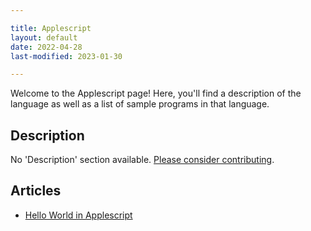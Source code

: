 ```yaml
---

title: Applescript
layout: default
date: 2022-04-28
last-modified: 2023-01-30

---
```


Welcome to the Applescript page! Here, you'll find a description of the language as well as a list of sample programs in that language.

## Description

No 'Description' section available. [Please consider contributing](https://github.com/TheRenegadeCoder/sample-programs-website).

## Articles

- [Hello World in Applescript](https://sampleprograms.io/projects/hello-world/applescript)